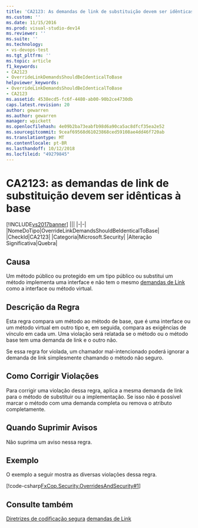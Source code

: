 ```yaml
---
title: 'CA2123: As demandas de link de substituição devem ser idênticas à base | Microsoft Docs'
ms.custom: ''
ms.date: 11/15/2016
ms.prod: visual-studio-dev14
ms.reviewer: ''
ms.suite: ''
ms.technology:
- vs-devops-test
ms.tgt_pltfrm: ''
ms.topic: article
f1_keywords:
- CA2123
- OverrideLinkDemandsShouldBeIdenticalToBase
helpviewer_keywords:
- OverrideLinkDemandsShouldBeIdenticalToBase
- CA2123
ms.assetid: 4538ecd5-fc6f-4480-ab00-90b2ce4730db
caps.latest.revision: 20
author: gewarren
ms.author: gewarren
manager: wpickett
ms.openlocfilehash: 4e09b2ba73eabfb98d6a90ca5ac8dfcf35ea2e52
ms.sourcegitcommit: 9ceaf69568d61023868ced59108ae4dd46f720ab
ms.translationtype: MT
ms.contentlocale: pt-BR
ms.lasthandoff: 10/12/2018
ms.locfileid: "49279845"
---
```

# <a name="ca2123-override-link-demands-should-be-identical-to-base"></a>CA2123: as demandas de link de substituição devem ser idênticas à base
[!INCLUDE[vs2017banner](../includes/vs2017banner.md)]
|||
|-|-|
|NomeDoTipo|OverrideLinkDemandsShouldBeIdenticalToBase|
|CheckId|CA2123|
|Categoria|Microsoft.Security|
|Alteração Significativa|Quebra|

## <a name="cause"></a>Causa
 Um método público ou protegido em um tipo público ou substitui um método implementa uma interface e não tem o mesmo [demandas de Link](http://msdn.microsoft.com/library/a33fd5f9-2de9-4653-a4f0-d9df25082c4d) como a interface ou método virtual.

## <a name="rule-description"></a>Descrição da Regra
 Esta regra compara um método ao método de base, que é uma interface ou um método virtual em outro tipo e, em seguida, compara as exigências de vínculo em cada um. Uma violação será relatada se o método ou o método base tem uma demanda de link e o outro não.

 Se essa regra for violada, um chamador mal-intencionado poderá ignorar a demanda de link simplesmente chamando o método não seguro.

## <a name="how-to-fix-violations"></a>Como Corrigir Violações
 Para corrigir uma violação dessa regra, aplica a mesma demanda de link para o método de substituir ou a implementação. Se isso não é possível marcar o método com uma demanda completa ou remova o atributo completamente.

## <a name="when-to-suppress-warnings"></a>Quando Suprimir Avisos
 Não suprima um aviso nessa regra.

## <a name="example"></a>Exemplo
 O exemplo a seguir mostra as diversas violações dessa regra.

 [!code-csharp[FxCop.Security.OverridesAndSecurity#1](../snippets/csharp/VS_Snippets_CodeAnalysis/FxCop.Security.OverridesAndSecurity/cs/FxCop.Security.OverridesAndSecurity.cs#1)]

## <a name="see-also"></a>Consulte também
 [Diretrizes de codificação segura](http://msdn.microsoft.com/library/4f882d94-262b-4494-b0a6-ba9ba1f5f177) [demandas de Link](http://msdn.microsoft.com/library/a33fd5f9-2de9-4653-a4f0-d9df25082c4d)



